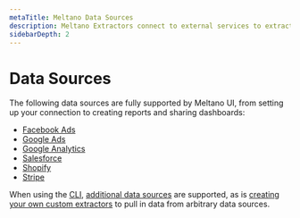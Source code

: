 ```yaml
---
metaTitle: Meltano Data Sources
description: Meltano Extractors connect to external services to extract for analysis.
sidebarDepth: 2
---
```


# Data Sources

The following data sources are fully supported by Meltano UI, from setting up your connection to creating reports and sharing dashboards:

* [Facebook Ads](/plugins/extractors/facebook.html)
* [Google Ads](/plugins/extractors/adwords.html)
* [Google Analytics](/plugins/extractors/google-analytics.html)
* [Salesforce](/plugins/extractors/salesforce.html)
* [Shopify](/plugins/extractors/shopify.html)
* [Stripe](/plugins/extractors/stripe.html)

When using the [CLI](/developer-tools/command-line-interface.html), [additional data sources](/plugins/extractors/) are supported, as is [creating your own custom extractors](/tutorials/create-a-custom-extractor.html) to pull in data from arbitrary data sources.
